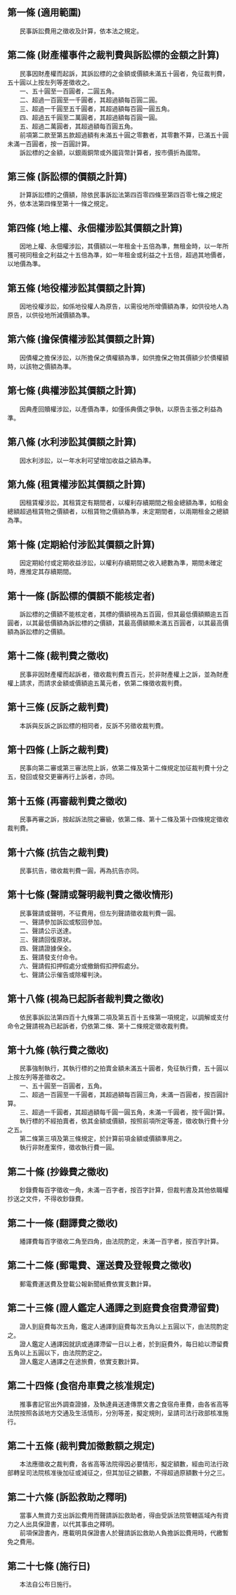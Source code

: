 第一條 (適用範圍)
-----------------
　　民事訴訟費用之徵收及計算，依本法之規定。  


第二條 (財產權事件之裁判費與訴訟標的金額之計算)
-----------------------------------------------
　　民事因財產權而起訴，其訴訟標的之金額或價額未滿五十圓者，免征裁判費，五十圓以上按左列等差徵收之。  
　　一、五十圓至一百圓者，二圓五角。  
　　二、超過一百圓至一千圓者，其超過額每百圓二圓。  
　　三、超過一千圓至五千圓者，其超過額每百圓一圓五角。  
　　四、超過五千圓至二萬圓者，其超過額每百圓一圓。  
　　五、超過二萬圓者，其超過額每百圓五角。  
　　前項第二款至第五款超過額有未滿五十圓之零數者，其零數不算，已滿五十圓未滿一百圓者，按一百圓計算。  
　　訴訟標的之金額，以銀兩銅幣或外國貨幣計算者，按市價折為國幣。  


第三條 (訴訟標的價額之計算)
---------------------------
　　計算訴訟標的之價額，除依民事訴訟法第四百零四條至第四百零七條之規定外，依本法第四條至第十一條之規定。  


第四條 (地上權、永佃權涉訟其價額之計算)
---------------------------------------
　　因地上權、永佃權涉訟，其價額以一年租金十五倍為準，無租金時，以一年所獲可視同租金之利益之十五倍為準，如一年租金或利益之十五倍，超過其地價者，以地價為準。  


第五條 (地役權涉訟其價額之計算)
-------------------------------
　　因地役權涉訟，如係地役權人為原告，以需役地所增價額為準，如供役地人為原告，以供役地所減價額為準。  


第六條 (擔保債權涉訟其價額之計算)
---------------------------------
　　因債權之擔保涉訟，以所擔保之債權額為準，如供擔保之物其價額少於債權額時，以該物之價額為準。  


第七條 (典權涉訟其價額之計算)
-----------------------------
　　因典產回贖權涉訟，以產價為準，如僅係典價之爭執，以原告主張之利益為準。  


第八條 (水利涉訟其價額之計算)
-----------------------------
　　因水利涉訟，以一年水利可望增加收益之額為準。  


第九條 (租賃權涉訟其價額之計算)
-------------------------------
　　因租賃權涉訟，其租賃定有期間者，以權利存續期間之租金總額為準，如租金總額超過租賃物之價額者，以租賃物之價額為準，未定期間者，以兩期租金之總額為準。  


第十條 (定期給付涉訟其價額之計算)
---------------------------------
　　因定期給付或定期收益涉訟，以權利存續期間之收入總數為準，期間未確定時，應推定其存續期間。  


第十一條 (訴訟標的價額不能核定者)
---------------------------------
　　訴訟標的之價額不能核定者，其標的價額視為五百圓，但其最低價額顯逾五百圓者，以其最低價額為訴訟標的之價額，其最高價額顯未滿五百圓者，以其最高價額為訴訟標的之價額。  


第十二條 (裁判費之徵收)
-----------------------
　　民事非因財產權而起訴者，徵收裁判費五百元，於非財產權上之訴，並為財產權上請求，而請求金額或價額逾五萬元者，依第二條徵收裁判費。  


第十三條 (反訴之裁判費)
-----------------------
　　本訴與反訴之訴訟標的相同者，反訴不另徵收裁判費。  


第十四條 (上訴之裁判費)
-----------------------
　　民事向第二審或第三審法院上訴，依第二條及第十二條規定加征裁判費十分之五，發回或發交更審再行上訴者，亦同。  


第十五條 (再審裁判費之徵收)
---------------------------
　　民事再審之訴，按起訴法院之審級，依第二條、第十二條及第十四條規定徵收裁判費。  


第十六條 (抗告之裁判費)
-----------------------
　　民事抗告，徵收裁判費一圓，再為抗告亦同。  


第十七條 (聲請或聲明裁判費之徵收情形)
-------------------------------------
　　民事聲請或聲明，不征費用，但左列聲請徵收裁判費一圓。  
　　一、聲請參加訴訟或駁回參加。  
　　二、聲請公示送達。  
　　三、聲請回復原狀。  
　　四、聲請證據保全。  
　　五、聲請發支付命令。  
　　六、聲請假扣押假處分或撤銷假扣押假處分。  
　　七、聲請公示催告或除權判決。  


第十八條 (視為已起訴者裁判費之徵收)
-----------------------------------
　　依民事訴訟法第四百十九條第二項及第五百十五條第一項規定，以調解或支付命令之聲請視為已起訴者，仍依第二條、第十二條規定徵收裁判費。  


第十九條 (執行費之徵收)
-----------------------
　　民事強制執行，其執行標的之拍賣金額未滿五十圓者，免征執行費，五十圓以上按左列等差徵收之。  
　　一、五十圓至一百圓者，五角。  
　　二、超過一百圓至一千圓者，其超過額每百圓三角，未滿一百圓者，按百圓計算。  
　　三、超過一千圓者，其超過額每千圓一圓五角，未滿一千圓者，按千圓計算。  
　　執行標的不經拍賣者，依其金額或價額，按照前項所定等差，徵收執行費十分之五。  
　　第二條第三項及第三條規定，於計算前項金額或價額準用之。  
　　執行非財產案件，徵收執行費一圓。  


第二十條 (抄錄費之徵收)
-----------------------
　　鈔錄費每百字徵收一角，未滿一百字者，按百字計算，但裁判書及其他依職權抄送之文件，不得收鈔錄費。  


第二十一條 (翻譯費之徵收)
-------------------------
　　繙譯費每百字徵收二角至四角，由法院酌定，未滿一百字者，按百字計算。  


第二十二條 (郵電費、運送費及登報費之徵收)
-----------------------------------------
　　郵電費運送費及登載公報新聞紙費依實支數計算。  


第二十三條 (證人鑑定人通譯之到庭費食宿費滯留費)
-----------------------------------------------
　　證人到庭費每次五角，鑑定人通譯到庭費每次五角以上五圓以下，由法院酌定之。  
　　證人鑑定人通譯因就訊或通譯滯留一日以上者，於到庭費外，每日給以滯留費五角以上五圓以下，由法院酌定之。  
　　證人鑑定人通譯之在途旅費，依實支數計算。  


第二十四條 (食宿舟車費之核准規定)
---------------------------------
　　推事書記官出外調查證據，及執達員送達傳票文書之食宿舟車費，由各省高等法院按照各該地方交通及生活情形，分別等差，擬定規則，呈請司法行政部核准施行。  


第二十五條 (裁判費加徵數額之規定)
---------------------------------
　　本法應徵收之裁判費，各省高等法院得因必要情形，擬定額數，經由司法行政部轉呈司法院核准後加征或減征之，但其加征之額數，不得超過原額數十分之三。  


第二十六條 (訴訟救助之釋明)
---------------------------
　　當事人無資力支出訴訟費用而聲請訴訟救助者，得由受訴法院管轄區域內有資力之人出具保證書，以代其事由之釋明。  
　　前項保證書內，應載明具保證書人於聲請訴訟救助人負擔訴訟費用時，代繳暫免之費用。  


第二十七條 (施行日)
-------------------
　　本法自公布日施行。